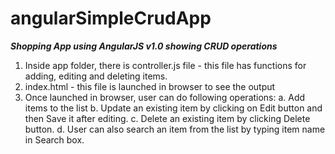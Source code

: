 # angularSimpleCrudApp
*******Shopping App using AngularJS v1.0 showing CRUD operations*******

1. Inside app folder, there is controller.js file - this file has functions for adding, editing and deleting items.
2. index.html - this file is launched in browser to see the output
3. Once launched in browser, user can do following operations:
	a. Add items to the list
	b. Update an existing item by clicking on Edit button and then Save it after editing.
	c. Delete an existing item by clicking Delete button.
	d. User can also search an item from the list by typing item name in Search box.

